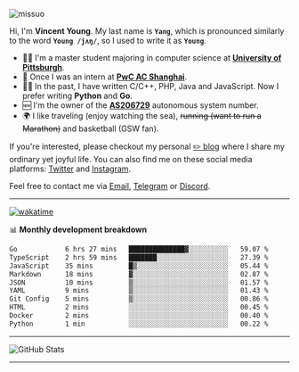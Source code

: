 <p align="left"> <img src="https://komarev.com/ghpvc/?username=missuo&label=Profile%20views&color=0e75b6&style=flat" alt="missuo" /> </p>


Hi, I'm **Vincent Young**. My last name is **`Yang`**, which is pronounced similarly to the word **`Young /jʌŋ/`**, so I used to write it as **`Young`**. 

-  👨‍🎓 I'm a master student majoring in computer science at [**University of Pittsburgh**](https://www.pitt.edu).
-  💼 Once I was an intern at **[PwC AC Shanghai](https://www.linkedin.com/company/pwc-ac-shanghai/)**.
-  👨‍💻 In the past, I have written C/C++, PHP, Java and JavaScript. Now I prefer writing **Python** and **Go**.
-  🆕 I'm the owner of the **[AS206729](https://bgp.tools/AS206729)** autonomous system number.
-  🌍 I like traveling (enjoy watching the sea), ~~running (want to run a Marathon)~~ and basketball (GSW fan).

If you're interested, please checkout my personal [✏️ blog](https://missuo.me/) where I share my ordinary yet joyful life. You can also find me on these social media platforms: [Twitter](https://twitter.com/m1ssuo) and [Instagram](https://www.instagram.com/missuo.me).

Feel free to contact me via <a href="mailto:i@yyt.moe">Email</a>, [Telegram](https://t.me/missuo) or [Discord](https://discordapp.com/users/missuo#7448).

-------

[![wakatime](https://wakatime.com/badge/user/c13cd961-40ca-417a-afb6-1f9ea8ac295c.svg)](https://wakatime.com/@missuo)

📊 **Monthly development breakdown**
<!--START_SECTION:waka-->

```txt
Go            6 hrs 27 mins   ██████████████▓░░░░░░░░░░   59.07 %
TypeScript    2 hrs 59 mins   ███████░░░░░░░░░░░░░░░░░░   27.39 %
JavaScript    35 mins         █▒░░░░░░░░░░░░░░░░░░░░░░░   05.44 %
Markdown      18 mins         ▓░░░░░░░░░░░░░░░░░░░░░░░░   02.87 %
JSON          10 mins         ▒░░░░░░░░░░░░░░░░░░░░░░░░   01.57 %
YAML          9 mins          ▒░░░░░░░░░░░░░░░░░░░░░░░░   01.43 %
Git Config    5 mins          ▒░░░░░░░░░░░░░░░░░░░░░░░░   00.86 %
HTML          2 mins          ░░░░░░░░░░░░░░░░░░░░░░░░░   00.45 %
Docker        2 mins          ░░░░░░░░░░░░░░░░░░░░░░░░░   00.40 %
Python        1 min           ░░░░░░░░░░░░░░░░░░░░░░░░░   00.22 %
```

<!--END_SECTION:waka-->

-------

![GitHub Stats](https://github-readme-stats-opal-alpha-76.vercel.app/api?username=missuo&show_icons=true&theme=transparent)

-------

